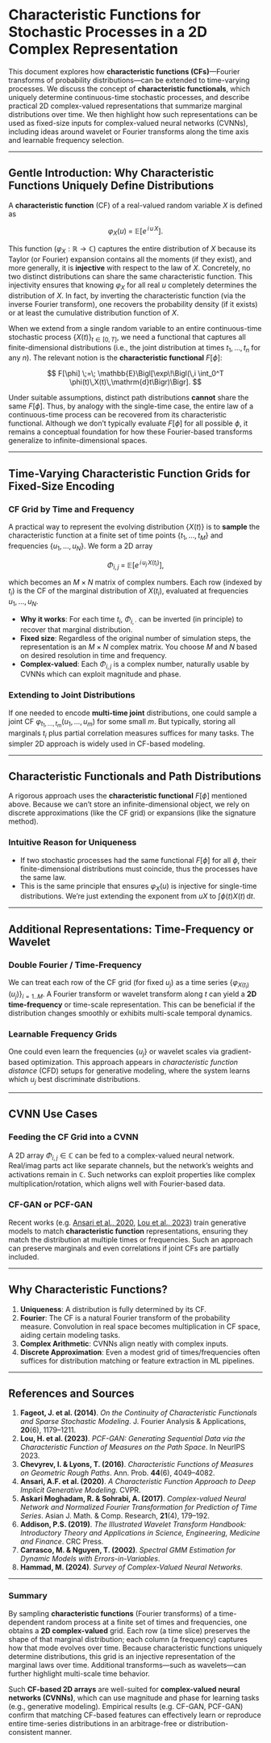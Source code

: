 # Characteristic Functions for Stochastic Processes in a 2D Complex Representation

This document explores how **characteristic functions (CFs)**—Fourier transforms of probability distributions—can be extended to time-varying processes. We discuss the concept of **characteristic functionals**, which uniquely determine continuous-time stochastic processes, and describe practical 2D complex-valued representations that summarize marginal distributions over time. We then highlight how such representations can be used as fixed-size inputs for complex-valued neural networks (CVNNs), including ideas around wavelet or Fourier transforms along the time axis and learnable frequency selection.

---

## Gentle Introduction: Why Characteristic Functions Uniquely Define Distributions

A **characteristic function** (CF) of a real-valued random variable $X$ is defined as 

$$
\varphi_X(u)\;=\;\mathbb{E}\bigl[e^{\,i\,u\,X}\bigr].
$$

This function $(\varphi_X:\mathbb{R}\to\mathbb{C})$ captures the entire distribution of $X$ because its Taylor (or Fourier) expansion contains all the moments (if they exist), and more generally, it is **injective** with respect to the law of $X$. Concretely, no two distinct distributions can share the same characteristic function. This injectivity ensures that knowing $\varphi_X$ for all real $u$ completely determines the distribution of $X$. In fact, by inverting the characteristic function (via the inverse Fourier transform), one recovers the probability density (if it exists) or at least the cumulative distribution function of $X$.

When we extend from a single random variable to an entire continuous-time stochastic process $\{X(t)\}_{t\in[0,T]}$, we need a functional that captures all finite-dimensional distributions (i.e., the joint distribution at times $t_1,\dots,t_n$ for any $n$). The relevant notion is the **characteristic functional** $F[\phi]$:

$$
F[\phi] \;=\; \mathbb{E}\Bigl[\exp\!\Bigl(\,i \int_0^T \phi(t)\,X(t)\,\mathrm{d}t\Bigr)\Bigr].
$$

Under suitable assumptions, distinct path distributions **cannot** share the same $F[\phi]$. Thus, by analogy with the single-time case, the entire law of a continuous-time process can be recovered from its characteristic functional. Although we don’t typically evaluate $F[\phi]$ for all possible $\phi$, it remains a conceptual foundation for how these Fourier-based transforms generalize to infinite-dimensional spaces.

---

## Time-Varying Characteristic Function Grids for Fixed-Size Encoding

### CF Grid by Time and Frequency
A practical way to represent the evolving distribution $\{X(t)\}$ is to **sample** the characteristic function at a finite set of time points $\{t_1,\dots,t_M\}$ and frequencies $\{u_1,\dots,u_N\}$. We form a 2D array

$$
\Phi_{i,j} \;=\; \mathbb{E}\bigl[e^{\,i\,u_j\,X(t_i)}\bigr],
$$

which becomes an $M\times N$ matrix of complex numbers. Each row (indexed by $t_i$) is the CF of the marginal distribution of $X(t_i)$, evaluated at frequencies $u_1,\dots,u_N$.

- **Why it works**: For each time $t_i$, $\Phi_{i,\cdot}$ can be inverted (in principle) to recover that marginal distribution.  
- **Fixed size**: Regardless of the original number of simulation steps, the representation is an $M\times N$ complex matrix. You choose $M$ and $N$ based on desired resolution in time and frequency.  
- **Complex-valued**: Each $\Phi_{i,j}$ is a complex number, naturally usable by CVNNs which can exploit magnitude and phase.

### Extending to Joint Distributions
If one needed to encode **multi-time joint** distributions, one could sample a joint CF $\varphi_{t_1,\dots,t_m}(u_1,\dots,u_m)$ for some small $m$. But typically, storing all marginals $t_i$ plus partial correlation measures suffices for many tasks. The simpler 2D approach is widely used in CF-based modeling.

---

## Characteristic Functionals and Path Distributions

A rigorous approach uses the **characteristic functional** $F[\phi]$ mentioned above. Because we can’t store an infinite-dimensional object, we rely on discrete approximations (like the CF grid) or expansions (like the signature method). 

### Intuitive Reason for Uniqueness
- If two stochastic processes had the same functional $F[\phi]$ for all $\phi$, their finite-dimensional distributions must coincide, thus the processes have the same law.  
- This is the same principle that ensures $\varphi_X(u)$ is injective for single-time distributions. We’re just extending the exponent from $uX$ to $\int\phi(t)X(t)\,\mathrm{d}t$.

---

## Additional Representations: Time-Frequency or Wavelet

### Double Fourier / Time-Frequency
We can treat each row of the CF grid (for fixed $u_j$) as a time series $\{\varphi_{X(t_i)}(u_j)\}_{i=1..M}$. A Fourier transform or wavelet transform along $t$ can yield a **2D time-frequency** or time-scale representation. This can be beneficial if the distribution changes smoothly or exhibits multi-scale temporal dynamics.

### Learnable Frequency Grids
One could even learn the frequencies $\{u_j\}$ or wavelet scales via gradient-based optimization. This approach appears in *characteristic function distance* (CFD) setups for generative modeling, where the system learns which $u_j$ best discriminate distributions.

---

## CVNN Use Cases

### Feeding the CF Grid into a CVNN
A 2D array $\Phi_{i,j}\in\mathbb{C}$ can be fed to a complex-valued neural network. Real/imag parts act like separate channels, but the network’s weights and activations remain in $\mathbb{C}$. Such networks can exploit properties like complex multiplication/rotation, which aligns well with Fourier-based data.

### CF-GAN or PCF-GAN
Recent works (e.g. [Ansari et al., 2020](#ref-ansari), [Lou et al., 2023](#ref-lou)) train generative models to match **characteristic function** representations, ensuring they match the distribution at multiple times or frequencies. Such an approach can preserve marginals and even correlations if joint CFs are partially included.

---

## Why Characteristic Functions?

1. **Uniqueness**: A distribution is fully determined by its CF.  
2. **Fourier**: The CF is a natural Fourier transform of the probability measure. Convolution in real space becomes multiplication in CF space, aiding certain modeling tasks.  
3. **Complex Arithmetic**: CVNNs align neatly with complex inputs.  
4. **Discrete Approximation**: Even a modest grid of times/frequencies often suffices for distribution matching or feature extraction in ML pipelines.

---

## References and Sources

1. <a id="ref-fageot"></a>**Fageot, J. et al. (2014)**. *On the Continuity of Characteristic Functionals and Sparse Stochastic Modeling*. J. Fourier Analysis & Applications, **20**(6), 1179–1211.  
2. <a id="ref-lou"></a>**Lou, H. et al. (2023)**. *PCF-GAN: Generating Sequential Data via the Characteristic Function of Measures on the Path Space*. In NeurIPS 2023.  
3. **Chevyrev, I. & Lyons, T. (2016)**. *Characteristic Functions of Measures on Geometric Rough Paths*. Ann. Prob. **44**(6), 4049–4082.  
4. <a id="ref-ansari"></a>**Ansari, A.F. et al. (2020)**. *A Characteristic Function Approach to Deep Implicit Generative Modeling*. CVPR.  
5. **Askari Moghadam, R. & Sohrabi, A. (2017)**. *Complex-valued Neural Network and Normalized Fourier Transformation for Prediction of Time Series*. Asian J. Math. & Comp. Research, **21**(4), 179–192.  
6. **Addison, P.S. (2019)**. *The Illustrated Wavelet Transform Handbook: Introductory Theory and Applications in Science, Engineering, Medicine and Finance*. CRC Press.  
7. **Carrasco, M. & Nguyen, T. (2002)**. *Spectral GMM Estimation for Dynamic Models with Errors-in-Variables*.  
8. **Hammad, M. (2024)**. *Survey of Complex-Valued Neural Networks*.  

---

### Summary

By sampling **characteristic functions** (Fourier transforms) of a time-dependent random process at a finite set of times and frequencies, one obtains a **2D complex-valued** grid. Each row (a time slice) preserves the shape of that marginal distribution; each column (a frequency) captures how that mode evolves over time. Because characteristic functions uniquely determine distributions, this grid is an injective representation of the marginal laws over time. Additional transforms—such as wavelets—can further highlight multi-scale time behavior.  

Such **CF-based 2D arrays** are well-suited for **complex-valued neural networks (CVNNs)**, which can use magnitude and phase for learning tasks (e.g., generative modeling). Empirical results (e.g. CF-GAN, PCF-GAN) confirm that matching CF-based features can effectively learn or reproduce entire time-series distributions in an arbitrage-free or distribution-consistent manner.